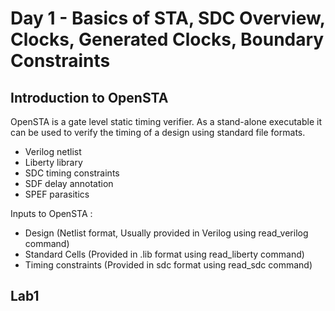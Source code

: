 # Day 1 - Basics of STA, SDC Overview, Clocks, Generated Clocks, Boundary Constraints

## Introduction to OpenSTA

OpenSTA is a gate level static timing verifier. As a stand-alone executable it can be used to verify the timing of a design using standard file formats. <br />
- Verilog netlist
- Liberty library
- SDC timing constraints
- SDF delay annotation
- SPEF parasitics

Inputs to OpenSTA : <br />
- Design (Netlist format, Usually provided in Verilog using read_verilog command)
- Standard Cells (Provided in .lib format using read_liberty command)
- Timing constraints (Provided in sdc format using read_sdc command)

## Lab1

